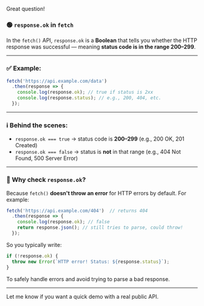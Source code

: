 Great question!

### 🟢 `response.ok` in `fetch`

In the `fetch()` API, `response.ok` is a **Boolean** that tells you whether the HTTP response was successful — meaning **status code is in the range 200–299**.

---

### ✅ Example:

```js
fetch('https://api.example.com/data')
  .then(response => {
    console.log(response.ok); // true if status is 2xx
    console.log(response.status); // e.g., 200, 404, etc.
  });
```

---

### ℹ️ Behind the scenes:

* `response.ok === true` → status code is **200–299** (e.g., 200 OK, 201 Created)
* `response.ok === false` → status is **not** in that range (e.g., 404 Not Found, 500 Server Error)

---

### 🔴 Why check `response.ok`?

Because `fetch()` **doesn't throw an error** for HTTP errors by default. For example:

```js
fetch('https://api.example.com/404')  // returns 404
  .then(response => {
    console.log(response.ok); // false
    return response.json(); // still tries to parse, could throw!
  });
```

So you typically write:

```js
if (!response.ok) {
  throw new Error(`HTTP error! Status: ${response.status}`);
}
```

To safely handle errors and avoid trying to parse a bad response.

---

Let me know if you want a quick demo with a real public API.
